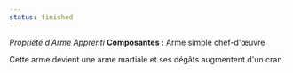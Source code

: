 ```yaml
---
status: finished
---
```

_Propriété d'Arme Apprenti_
__Composantes :__ Arme simple chef-d'œuvre

Cette arme devient une arme martiale et ses dégâts augmentent d'un cran.
